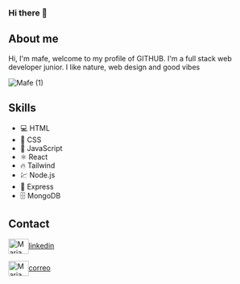 ### Hi there 👋

## About me 

Hi, I'm mafe, welcome to my profile of GITHUB. I'm a full stack web developer junior.
I like nature, web design and good vibes

![Mafe (1)](https://user-images.githubusercontent.com/116750999/223022232-fb17b72d-389e-4333-aa4e-49836169fd3b.png)

## Skills
- 💻 HTML
- 🎨 CSS
- 🚀 JavaScript
- ⚛️ React
- 🔥 Tailwind
- 💹 Node.js
- 🚀 Express
- 🗄️ MongoDB

## Contact


<a href="https://www.linkedin.com/in/maria-fernanda-p-6808a4139/" target="blank"><img align="center" src="https://cdn.jsdelivr.net/npm/simple-icons@3.0.1/icons/linkedin.svg" alt="Maria Fernanda Pantoja" height="30" width="40" />linkedin</a>


<a href=" mfpc_@hotmail.com " target="blank"><img align="center" src="https://cdn.jsdelivr.net/npm/simple-icons@3.0.1/icons/gmail.svg" alt="Maria Fernanda Pantoja" height="30" width="40" />correo</a>


<!--
**Mafesita23/Mafesita23** is a ✨ _special_ ✨ repository because its `README.md` (this file) appears on your GitHub profile.

Here are some ideas to get you started:

- 🔭 I’m currently working on ...
- 🌱 I’m currently learning ...
- 👯 I’m looking to collaborate on ...
- 🤔 I’m looking for help with ...
- 💬 Ask me about ...
- 📫 How to reach me: ...
- 😄 Pronouns: ...
- ⚡ Fun fact: ...
-->
